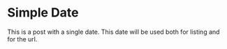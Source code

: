 # Simple Date

This is a post with a single date. This date will be used both for listing and for the url.